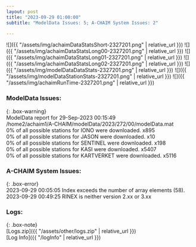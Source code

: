 ```yaml
---
layout: post
title: "2023-09-29 01:00:00"
subtitle: "ModelData Issues: 5; A-CHAIM System Issues: 2"

---
```


![]({{ "/assets/img/achaimDataStatsShort-2327201.png" | relative_url }})
![]({{ "/assets/img/achaimDataStatsLong00-2327201.png" | relative_url }})
![]({{ "/assets/img/achaimDataStatsLong01-2327201.png" | relative_url }})
![]({{ "/assets/img/achaimDataStatsLong02-2327201.png" | relative_url }})
![]({{ "/assets/img/modelDataDataStats-2327201.png" | relative_url }})
![]({{ "/assets/img/modelDataStationStats-2327201.png" | relative_url }})
![]({{ "/assets/img/achaimRunTime-2327201.png" | relative_url }})


### ModelData Issues:  
  
{: .box-warning}  
 ModelData report for 29-Sep-2023 00:15:49   
 /home2/achaim1/A-CHAIM/modelData/2023/272/00/modelData.mat   
 0% of all possible stations for IONO were downloaded. x895   
 0% of all possible stations for JASON were downloaded. x10   
 0% of all possible stations for SENTINEL were downloaded. x198   
 0% of all possible stations for KASI were downloaded. x5407   
 0% of all possible stations for KARTVERKET were downloaded. x5116   
  
### A-CHAIM System Issues:  
  
{: .box-error}  
2023-09-29 00:05:05 Index exceeds the number of array elements (58).  
2023-09-29 00:49:25 RINEX is neither version 2.xx or 3.xx  

### Logs:  
  
{: .box-note}  
[Logs.zip]({{ "/assets/other/logs.zip" | relative_url }})  
[Log Info]({{ "/logInfo" | relative_url }})  
